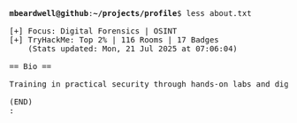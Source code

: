 <pre>

<strong>mbeardwell@github</strong>:<strong>~/projects/profile</strong>$ less about.txt

[+] Focus: Digital Forensics | OSINT
[+] TryHackMe: Top 2% | 116 Rooms | 17 Badges
    (Stats updated: Mon, 21 Jul 2025 at 07:06:04)

== Bio ==

Training in practical security through hands-on labs and digital investigations.

(END)
:
</pre>
